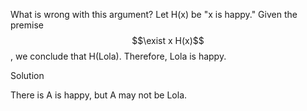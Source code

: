What is wrong with this argument? Let H(x) be "x is happy." Given the premise $$\exist x H(x)$$, we conclude that H(Lola). Therefore, Lola is happy.

Solution

There is A is happy, but A may not be Lola.